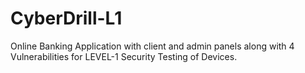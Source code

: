 # CyberDrill-L1
Online Banking Application with client and admin panels along with 4 Vulnerabilities  for LEVEL-1 Security Testing of Devices.

